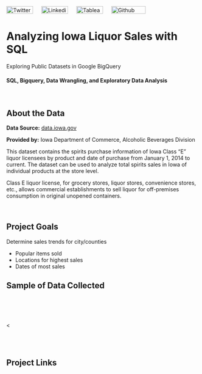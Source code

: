 [<img src="https://img.shields.io/badge/Twitter-%231DA1F2.svg?&sflat&logo=Twitter&logoColor=white" alt="Twitter profile link button" height="20" width="70" />](https://twitter.com/drusho) &emsp; [<img src="https://img.shields.io/badge/Linkedin-%230A66C2.svg?&sflat&logo=linkedin&logoColor=white" alt="Linkedin profile link button" height="20" width="70" />](https://linkedin.com/in/davidrusho) &emsp; [<img src="https://img.shields.io/badge/Tableau-%23ff4d4d.svg?&sflat&logo=tableau&logoColor=white" alt="Tableau profile link button" height="20" width="70" >](https://public.tableau.com/app/profile/drusho) &emsp; [<img src="https://img.shields.io/badge/Github Blog-%23181717.svg?&style=flat&logo=github&logoColor=white" alt="Github profile link button" height="20" width="90" alt="Github Blog Button"/>](https://drusho.github.io/blog)

# __Analyzing Iowa Liquor Sales with SQL__

Exploring Public Datasets in Google BigQuery
#### SQL, Bigquery, Data Wrangling, and Exploratory Data Analysis

<!-- <img src="https://raw.githubusercontent.com/drusho/webscrape_youtube/main/assets/header_youtube_web.png"> -->

<br>

## About the Data


__Data Source:__ [data.iowa.gov](https://data.iowa.gov/Sales-Distribution/Iowa-Liquor-Sales/m3tr-qhgy)

__Provided by:__ Iowa Department of Commerce, Alcoholic Beverages Division


This dataset contains the spirits purchase information of Iowa Class “E” liquor licensees by product and date of purchase from January 1, 2014 to current. The dataset can be used to analyze total spirits sales in Iowa of individual products at the store level.

Class E liquor license, for grocery stores, liquor stores, convenience stores, etc., allows commercial establishments to sell liquor for off-premises consumption in original unopened containers.

<br>

## Project Goals
Determine sales trends for city/counties
* Popular items sold
* Locations for highest sales
* Dates of most sales

## Sample of Data Collected

<br>
<br>

<!-- <img src="https://raw.githubusercontent.com/drusho/webscrape_youtube/main/reports/figures/word_frequency (wordcloud).png" width=300 height=200> -->
<br>

<





<!-- ## Take Aways -->




<br>
<br>

## Project Links


